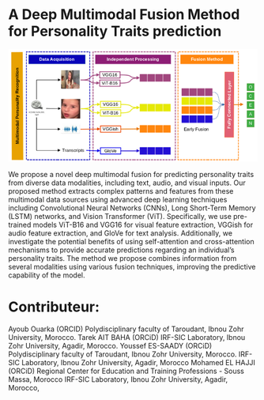 # A Deep Multimodal Fusion Method for Personality Traits prediction 

![alt text](https://github.com/pr-elhajji/personality_detection/blob/main/Graphical%20Abstract.png)

We propose a novel deep multimodal fusion for predicting personality traits from diverse data modalities, including text, audio, and visual inputs. Our proposed method extracts complex patterns and features from these multimodal data sources using advanced deep learning techniques including Convolutional Neural Networks (CNNs), Long Short-Term Memory (LSTM) networks, and Vision Transformer (ViT). Specifically, we use pre-trained models ViT-B16 and VGG16 for visual feature extraction, VGGish for audio feature extraction, and GloVe for text analysis. Additionally, we investigate the potential benefits of using self-attention and cross-attention mechanisms to provide accurate predictions regarding an individual’s personality traits. The method we propose combines information from several modalities using various fusion techniques, improving the predictive capability of the model. 

# Contributeur:

Ayoub Ouarka (ORCID)
Polydisciplinary faculty of Taroudant,  Ibnou Zohr University, Morocco.
Tarek AIT BAHA (ORCiD)
IRF-SIC Laboratory, Ibnou Zohr University, Agadir, Morocco.
Youssef ES-SAADY (ORCiD)
Polydisciplinary faculty of Taroudant,  Ibnou Zohr University, Morocco.
IRF-SIC Laboratory, Ibnou Zohr University, Agadir, Morocco
Mohamed EL HAJJI (ORCiD)
Regional Center for Education and Training Professions - Souss Massa, Morocco 
IRF-SIC Laboratory, Ibnou Zohr University, Agadir, Morocco,

